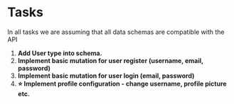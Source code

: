 # Tasks

In all tasks we are assuming that all data schemas are compatible with the API

1. **Add User type into schema.**
2. **Implement basic mutation for user register \(username, email, password\)**
3. **Implement basic mutation for user login \(email, password\)**
4. **⭐️ Implement profile configuration - change username, profile picture etc.**

